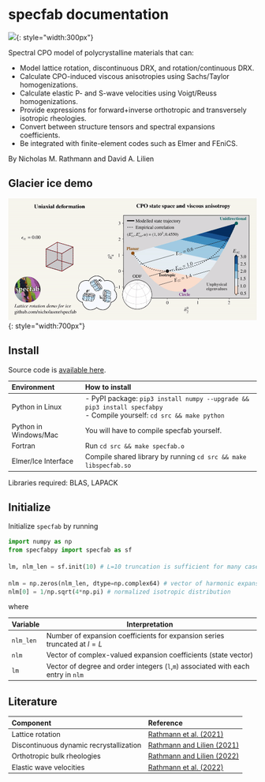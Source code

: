 # specfab documentation

![](https://raw.githubusercontent.com/nicholasmr/specfab/main/images/logo-square.jpg){: style="width:300px"}

Spectral CPO model of polycrystalline materials that can:

- Model lattice rotation, discontinuous DRX, and rotation/continuous DRX.
- Calculate CPO-induced viscous anisotropies using Sachs/Taylor homogenizations.
- Calculate elastic P- and S-wave velocities using Voigt/Reuss homogenizations.
- Provide expressions for forward+inverse orthotropic and transversely isotropic rheologies.
- Convert between structure tensors and spectral expansions coefficients.
- Be integrated with finite-element codes such as Elmer and FEniCS.

By Nicholas M. Rathmann and David A. Lilien

## Glacier ice demo

![](https://github.com/nicholasmr/specfab/raw/main/demo/cube-crush-animation/Eij-trajectory/Eij-trajectory.gif){: style="width:700px"}

<!-- ![](https://github.com/nicholasmr/specfab/raw/main/images/tranisotropic/parcel-animation/tranisotropic-parcel-animation.gif){: style="width:550px"} -->

## Install

Source code is [available here](https://github.com/nicholasmr/specfab).

| Environment | How to install |
| :--- | :--- |
| Python in Linux | - PyPI package: `pip3 install numpy --upgrade && pip3 install specfabpy`<br> - Compile yourself: `cd src && make python` |
| Python in Windows/Mac | You will have to compile specfab yourself. |
| Fortran | Run `cd src && make specfab.o` |
| Elmer/Ice Interface | Compile shared library by running `cd src && make libspecfab.so` |

Libraries required: BLAS, LAPACK

## Initialize 

Initialize `specfab` by running

```python
import numpy as np
from specfabpy import specfab as sf

lm, nlm_len = sf.init(10) # L=10 truncation is sufficient for many cases

nlm = np.zeros(nlm_len, dtype=np.complex64) # vector of harmonic expansion coefficients
nlm[0] = 1/np.sqrt(4*np.pi) # normalized isotropic distribution
```

where

| Variable | Interpretation |
| --- | --- |
| `nlm_len` | Number of expansion coefficients for expansion series truncated at $l=L$ |
| `nlm`     | Vector of complex-valued expansion coefficients (state vector) |
| `lm`      | Vector of degree and order integers (`l`,`m`) associated with each entry in `nlm` |

## Literature 

| Component | Reference |
| :--- | :--- |
| Lattice rotation | [Rathmann et al. (2021)](https://doi.org/10.1017/jog.2020.117) |
| Discontinuous dynamic recrystallization | [Rathmann and Lilien (2021)](https://doi.org/10.1017/jog.2021.88) |
| Orthotropic bulk rheologies | [Rathmann and Lilien (2022)](https://doi.org/10.1017/jog.2022.33) |
| Elastic wave velocities | [Rathmann et al. (2022)](https://doi.org/10.1098/rspa.2022.0574) |

